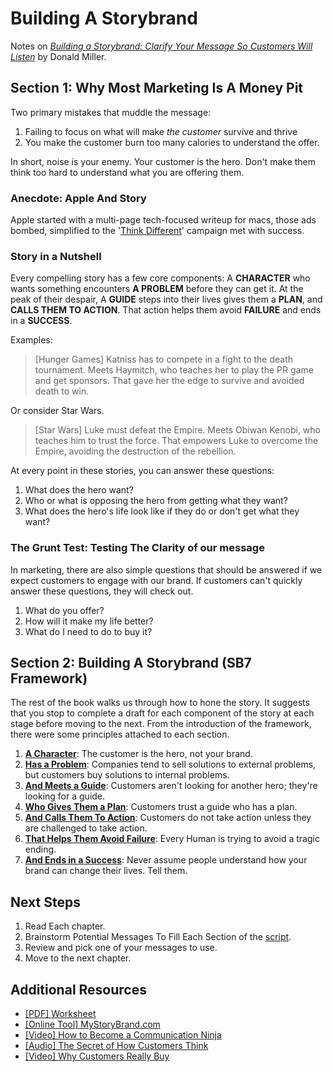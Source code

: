 # Building A Storybrand

Notes on [_Building a Storybrand: Clarify Your Message So Customers Will Listen_](https://buildingastorybrand.com/) by Donald Miller.

## Section 1: Why Most Marketing Is A Money Pit

Two primary mistakes that muddle the message:

1. Failing to focus on what will make _the customer_ survive and thrive
2. You make the customer burn too many calories to understand the offer.

In short, noise is your enemy. Your customer is the hero. Don't make them think too hard to understand what you are offering them.

### Anecdote: Apple And Story

Apple started with a multi-page tech-focused writeup for macs, those ads bombed, simplified to the '[Think Different](https://en.wikipedia.org/wiki/Think_different)' campaign met with success.

### Story in a Nutshell

Every compelling story has a few core components:  A **CHARACTER** who wants something encounters **A PROBLEM** before they can get it.  At the peak of their despair, A **GUIDE** steps into their lives gives them a **PLAN**, and **CALLS THEM TO ACTION**.  That action helps them avoid **FAILURE** and ends in a **SUCCESS**.

Examples:

> [Hunger Games] Katniss has to compete in a fight to the death tournament.  Meets Haymitch, who teaches her to play the PR game and get sponsors.  That gave her the edge to survive and avoided death to win.

Or consider Star Wars.

> [Star Wars] Luke must defeat the Empire.  Meets Obiwan Kenobi, who teaches him to trust the force.  That empowers Luke to overcome the Empire, avoiding the destruction of the rebellion.

At every point in these stories, you can answer these questions:

1. What does the hero want?
2. Who or what is opposing the hero from getting what they want?
3. What does the hero's life look like if they do or don't get what they want?

### The Grunt Test: Testing The Clarity of our message

In marketing, there are also simple questions that should be answered if we expect customers to engage with our brand.  If customers can't quickly answer these questions, they will check out.

1. What do you offer?
2. How will it make my life better?
3. What do I need to do to buy it?

## Section 2: Building A Storybrand (SB7 Framework)

The rest of the book walks us through how to hone the story.  It suggests that you stop to complete a draft for each component of the story at each stage before moving to the next.  From the introduction of the framework, there were some principles attached to each section.

1. [**A Character**](./02-1-a-character.md): The customer is the hero, not your brand.
2. [**Has a Problem**](./02-2-has-a-problem.md): Companies tend to sell solutions to external problems, but customers buy solutions to internal problems.
3. [**And Meets a Guide**](./02-3-and-meets-a-guide.md): Customers aren't looking for another hero; they're looking for a guide.
4. [**Who Gives Them a Plan**](./02-4-who-gives-them-a-plan.md): Customers trust a guide who has a plan.
5. [**And Calls Them To Action**](./02-5-and-calls-them-to-action.md): Customers do not take action unless they are challenged to take action.
6. [**That Helps Them Avoid Failure**](./02-6-that-helps-them-avoid-failure.md): Every Human is trying to avoid a tragic ending.
7. [**And Ends in a Success**](./02-7-and-ends-in-a-success.md): Never assume people understand how your brand can change their lives.  Tell them.

## Next Steps

1. Read Each chapter.  
2. Brainstorm Potential Messages To Fill Each Section of the [script](./building-a-storybrand-worksheet.pdf).  
3. Review and pick one of your messages to use.
4. Move to the next chapter.

## Additional Resources

- [[PDF] Worksheet](./building-a-storybrand-worksheet.pdf)
- [[Online Tool] MyStoryBrand.com](https://www.mystorybrand.com/)
- [[Video] How to Become a Communication Ninja](https://storybrand.com/how-to-become-a-communication-ninja-video/)
- [[Audio] The Secret of How Customers Think](https://storybrand.com/basb-pre-order-dl-video-audio-bonus/)
- [[Video] Why Customers Really Buy](https://storybrand.com/basb-pre-order-dl-video-audio-bonus/)
